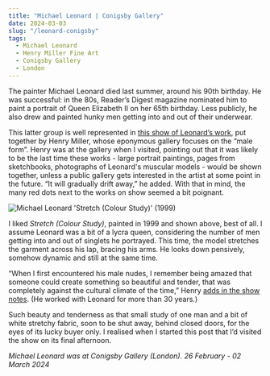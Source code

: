 ```yaml
---
title: "Michael Leonard | Conigsby Gallery"
date: 2024-03-03
slug: "/leonard-conigsby"
tags:
  - Michael Leonard
  - Henry Miller Fine Art
  - Conigsby Gallery
  - London
---
```


The painter Michael Leonard died last summer, around his 90th birthday. He was successful: in the 80s, Reader’s Digest magazine nominated him to paint a portrait of Queen Elizabeth II on her 65th birthday. Less publicly, he also drew and painted hunky men getting into and out of their underwear.

This latter group is well represented in [this show of Leonard’s work](https://coningsbygallery.com/exhibition/michael-leonard-february-2024), put together by Henry Miller, whose eponymous gallery focuses on the “male form”. Henry was at the gallery when I visited, pointing out that it was likely to be the last time these works - large portrait paintings, pages from sketchbooks, photographs of Leonard's muscular models - would be shown together, unless a public gallery gets interested in the artist at some point in the future. “It will gradually drift away,” he added. With that in mind, the many red dots next to the works on show seemed a bit poignant.

![Michael Leonard 'Stretch (Colour Study)' (1999)](/leonard-conigsby-1.jpeg)

I liked _Stretch (Colour Study)_, painted in 1999 and shown above, best of all. I assume Leonard was a bit of a lycra queen, considering the number of men getting into and out of singlets he portrayed. This time, the model stretches the garment across his lap, bracing his arms. He looks down pensively, somehow dynamic and still at the same time.

“When I first encountered his male nudes, I remember being amazed that someone could create something so beautiful and tender, that was completely against the cultural climate of the time,” Henry [adds in the show notes](https://online.flippingbook.com/view/466846728/4-5/). (He worked with Leonard for more than 30 years.)

Such beauty and tenderness as that small study of one man and a bit of white stretchy fabric, soon to be shut away, behind closed doors, for the eyes of its lucky buyer only. I realised when I started this post that I’d visited the show on its final afternoon.

_Michael Leonard was at Conigsby Gallery (London). 26 February - 02 March 2024_
